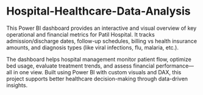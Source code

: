 # Hospital-Healthcare-Data-Analysis
This Power BI dashboard provides an interactive and visual overview of key operational and financial metrics for Patil Hospital. It tracks admission/discharge dates, follow-up schedules, billing vs health insurance amounts, and diagnosis types (like viral infections, flu, malaria, etc.).

The dashboard helps hospital management monitor patient flow, optimize bed usage, evaluate treatment trends, and assess financial performance—all in one view. Built using Power BI with custom visuals and DAX, this project supports better healthcare decision-making through data-driven insights.
